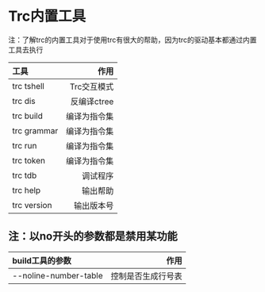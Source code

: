 # Trc内置工具
注：了解trc的内置工具对于使用trc有很大的帮助，因为trc的驱动基本都通过内置工具去执行

| 工具          |       作用 |
|:------------|---------:|
| trc tshell  |  Trc交互模式 |
| trc dis     | 反编译ctree |
| trc build   |   编译为指令集 |
| trc grammar |   编译为指令集 |
| trc run     |   编译为指令集 |
| trc token   |   编译为指令集 |
| trc tdb     |     调试程序 |
| trc help    |     输出帮助 |
| trc version |    输出版本号 |

## 注：以no开头的参数都是禁用某功能
| build工具的参数            |        作用 |
|:----------------------|----------:|
| --noline-number-table | 控制是否生成行号表 |
